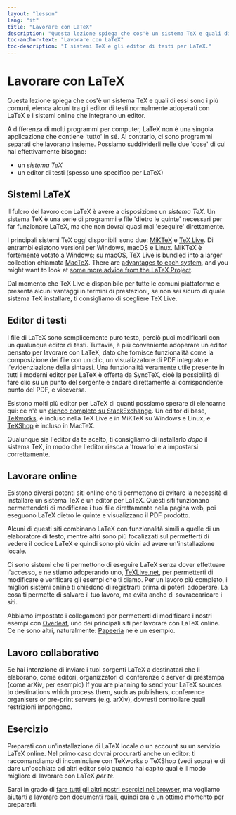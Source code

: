 ```yaml
---
layout: "lesson"
lang: "it"
title: "Lavorare con LaTeX"
description: "Questa lezione spiega che cos'è un sistema TeX e quali di essi sono i più comuni, elenca alcuni tra gli editor di testi normalmente adoperati con LaTeX e i sistemi online che integrano un editor."
toc-anchor-text: "Lavorare con LaTeX"
toc-description: "I sistemi TeX e gli editor di testi per LaTeX."
---
```


# Lavorare con LaTeX

<span
  class="summary">Questa lezione spiega che cos'è un sistema TeX e quali di essi sono i più comuni, elenca alcuni tra gli editor di testi normalmente adoperati con LaTeX e i sistemi online che integrano un editor.</span>

A differenza di molti programmi per computer, LaTeX non è una singola applicazione 
che contiene 'tutto' in sé. Al contrario, ci sono programmi separati che lavorano 
insieme. Possiamo suddividerli nelle due 'cose' di cui hai effettivamente bisogno:

- un _sistema TeX_
- un editor di testi (spesso uno specifico per LaTeX)

## Sistemi LaTeX

Il fulcro del lavoro con LaTeX è avere a disposizione un _sistema TeX_. 
Un sistema TeX è una serie di programmi e file 'dietro le quinte' necessari 
per far funzionare LaTeX, ma che non dovrai quasi mai 'eseguire' direttamente.

I principali sistemi TeX oggi disponibili sono due:
[MiKTeX](https://miktex.org/) e [TeX Live](https://tug.org/texlive). 
Di entrambi esistono versioni per Windows, macOS e Linux.
MiKTeX è fortemente votato a Windows;
su macOS, TeX Live is bundled into a larger collection chiamata 
[MacTeX](http://www.tug.org/mactex/).
There are [advantages to each
system](https://tex.stackexchange.com/questions/20036), and you might want to
look at [some more advice from the LaTeX
Project](https://www.latex-project.org/get/).

Dal momento che TeX Live è disponibile per tutte le comuni piattaforme e presenta 
alcuni vantaggi in termini di prestazioni, se non sei sicuro di quale sistema TeX
installare, ti consigliamo di scegliere TeX Live.

## Editor di testi

I file di LaTeX sono semplicemente puro testo, perciò puoi modificarli con un 
qualunque editor di testi.
Tuttavia, è più conveniente adoperare un editor pensato per lavorare con LaTeX,
dato che fornisce funzionalità come la composizione dei file con un clic, 
un visualizzatore di PDF integrato e l'evidenziazione della sintassi.
Una funzionalità veramente utile presente in tutti i moderni editor per LaTeX
è offerta da SyncTeX, cioè la possibilità di fare clic su un punto del sorgente 
e andare direttamente al corrispondente punto del PDF, e viceversa.

Esistono molti più editor per LaTeX di quanti possiamo sperare di elencarne qui:
ce n'è un [elenco completo su
StackExchange](https://tex.stackexchange.com/questions/339/latex-editors-ides).
Un editor di base, [TeXworks](https://tug.org/texworks), è incluso nella TeX Live
e in MiKTeX su Windows e Linux, e [TeXShop](https://pages.uoregon.edu/koch/texshop/)
è incluso in MacTeX.

<p 
  class="hint">Qualunque sia l'editor da te scelto, ti consigliamo di installarlo <i>dopo</i> il sistema TeX, in modo che l'editor riesca a 'trovarlo' e a impostarsi correttamente.</p>

## Lavorare online

Esistono diversi potenti siti online che ti permettono di evitare 
la necessità di installare un sistema TeX e un editor per LaTeX. 
Questi siti funzionano permettendoti di modificare i tuoi file 
direttamente nella pagina web, poi eseguono LaTeX dietro le quinte 
e visualizzano il PDF prodotto.

Alcuni di questi siti combinano LaTeX con funzionalità simili a 
quelle di un elaboratore di testo, mentre altri sono più focalizzati 
sul permetterti di vedere il codice LaTeX e quindi sono più vicini 
ad avere un'installazione locale.

Ci sono sistemi che ti permettono di eseguire LaTeX senza 
dover effettuare l'accesso, e ne stiamo adoperando uno,
[TeXLive.net](https://texlive.net), per permetterti di
modificare e verificare gli esempi che ti diamo. 
Per un lavoro più completo, i migliori sistemi online 
ti chiedono di registrarti prima di poterli adoperare.
La cosa ti permette di salvare il tuo lavoro, ma evita 
anche di sovraccaricare i siti.

Abbiamo impostato i collegamenti per permetterti di modificare
i nostri esempi con [Overleaf](https://www.overleaf.com), uno dei
principali siti per lavorare con LaTeX online. 
Ce ne sono altri, naturalmente:
[Papeeria](https://papeeria.com/) ne è un esempio.

## Lavoro collaborativo

Se hai intenzione di inviare i tuoi sorgenti LaTeX a destinatari
che li elaborano, come editori, organizzatori di conferenze o
server di prestampa (come arXiv, per esempio) 
If you are planning to send your LaTeX sources to destinations which process
them, such as publishers, conference organisers or pre-print servers
(e.g. arXiv), dovresti controllare quali restrizioni impongono.

## Esercizio

Preparati con un'installazione di LaTeX locale _o_ un account su 
un servizio LaTeX online. Nel primo caso dovrai procurarti anche
un editor: ti raccomandiamo di incominciare con TeXworks o TeXShop
(vedi sopra) e di dare un'occhiata ad altri editor solo quando hai
capito qual è il modo migliore di lavorare con LaTeX _per te_.

Sarai in grado di [fare tutti gli altri nostri esercizi nel browser](help.md), 
ma vogliamo aiutarti a lavorare con documenti reali, quindi ora è un 
ottimo momento per prepararti.
